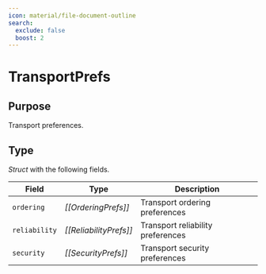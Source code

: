 ```yaml
---
icon: material/file-document-outline
search:
  exclude: false
  boost: 2
---
```


# TransportPrefs

## Purpose

Transport preferences.

## Type

*Struct* with the following fields.

| Field         | Type                   | Description                       |
|---------------|------------------------|-----------------------------------|
| `ordering`    | *[[OrderingPrefs]]*    | Transport ordering preferences    |
| `reliability` | *[[ReliabilityPrefs]]* | Transport reliability preferences |
| `security`    | *[[SecurityPrefs]]*    | Transport security preferences    |
